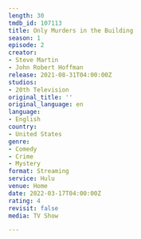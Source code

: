 ```yaml
---
length: 30
tmdb_id: 107113
title: Only Murders in the Building
season: 1
episode: 2
creator:
- Steve Martin
- John Robert Hoffman
release: 2021-08-31T04:00:00Z
studios:
- 20th Television
original_title: ''
original_language: en
language:
- English
country:
- United States
genre:
- Comedy
- Crime
- Mystery
format: Streaming
service: Hulu
venue: Home
date: 2022-03-17T04:00:00Z
rating: 4
revisit: false
media: TV Show

---
```


